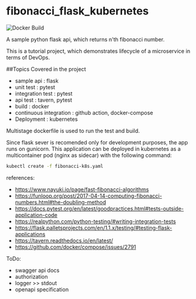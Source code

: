 # fibonacci_flask_kubernetes
![Docker Build](https://github.com/sumitsaiwal/fibonacci_flask_kubernetes/workflows/Docker%20Build/badge.svg)


A sample python flask api, which returns n'th fibonacci number.

This is a tutorial project, which demonstrates lifecycle of a microservice in terms of DevOps.

##Topics Covered in the project
  - sample api : flask
  - unit test : pytest
  - integration test : pytest
  - api test : tavern, pytest
  - build : docker
  - continuous integration : github action, docker-compose
  - Deployment : kubernetes

Multistage dockerfile is used to run the test and build.

Since flask sever is recomended only for development purposes, the app runs on gunicorn.
This application can be deployed in kubernetes as a multicontainer pod (nginx as sidecar) with the following command:
```bash
kubectl create -f fibonacci-k8s.yaml
```

references: 
- https://www.nayuki.io/page/fast-fibonacci-algorithms
- https://funloop.org/post/2017-04-14-computing-fibonacci-numbers.html#the-doubling-method
- https://docs.pytest.org/en/latest/goodpractices.html#tests-outside-application-code
- https://realpython.com/python-testing/#writing-integration-tests
- https://flask.palletsprojects.com/en/1.1.x/testing/#testing-flask-applications
- https://tavern.readthedocs.io/en/latest/
- https://github.com/docker/compose/issues/2791


ToDo:
- swagger api docs
- authorization
- logger >> stdout
- openapi specification 